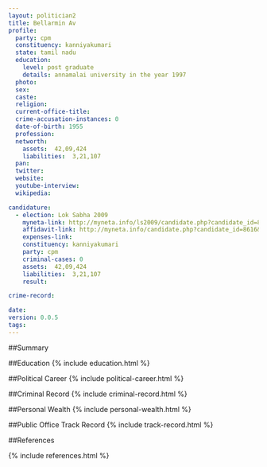 ```yaml
---
layout: politician2
title: Bellarmin Av
profile: 
  party: cpm
  constituency: kanniyakumari
  state: tamil nadu
  education: 
    level: post graduate
    details: annamalai university in the year 1997
  photo: 
  sex: 
  caste: 
  religion: 
  current-office-title: 
  crime-accusation-instances: 0
  date-of-birth: 1955
  profession: 
  networth: 
    assets:  42,09,424
    liabilities:  3,21,107
  pan: 
  twitter: 
  website: 
  youtube-interview: 
  wikipedia: 

candidature: 
  - election: Lok Sabha 2009
    myneta-link: http://myneta.info/ls2009/candidate.php?candidate_id=8616
    affidavit-link: http://myneta.info/candidate.php?candidate_id=8616&scan=original
    expenses-link: 
    constituency: kanniyakumari 
    party: cpm
    criminal-cases: 0
    assets:  42,09,424
    liabilities:  3,21,107
    result:  

crime-record: 

date: 
version: 0.0.5
tags: 
---
```

##Summary


##Education
{% include education.html %}


##Political Career
{% include political-career.html %}


##Criminal Record
{% include criminal-record.html %}


##Personal Wealth
{% include personal-wealth.html %}


##Public Office Track Record
{% include track-record.html %}


##References


{% include references.html %}